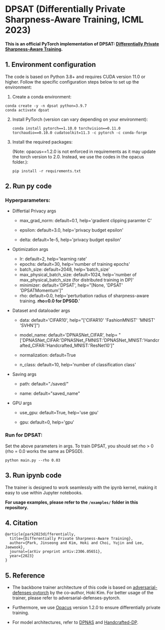 # DPSAT (Differentially Private Sharpness-Aware Training, ICML 2023)

**This is an official PyTorch implementation of DPSAT: [Differentially Private Sharpness-Aware Training](https://arxiv.org/abs/2306.05651).**


## 1. Environment configuration

The code is based on Python 3.8+ and requires CUDA version 11.0 or higher. Follow the specific configuration steps below to set up the environment: 

1.  Create a conda environment:
   
   ```shell
   conda create -y -n dpsat python=3.9.7
   conda activate dpsat
   ```

2. Install PyTorch (version can vary depending on your environment):
   
   ```shell
   conda install pytorch==1.10.0 torchvision==0.11.0 torchaudio==0.10.0 cudatoolkit=11.3 -c pytorch -c conda-forge
   ```

3. Install the required packages:
   
   (Note: opacus==1.2.0 is not enforced in requirements as it may update the torch version to 2.0. Instead, we use the codes in the opacus folder.):
   
   ```shell
   pip install -r requirements.txt
   ```
## 2. Run py code

### Hyperparameters:

- Differtial Privacy args

  - max_grad_norm: default=0.1, help='gradient clipping paramter C'

  - epsilon: default=3.0, help='privacy budget epsilon'

  - delta: default=1e-5, help='privacy budget epsilon'

- Optimization args

  - lr: default=2, help='learning rate'
  - epochs: default=30, help='number of training epochs'
  - batch_size: default=2048, help='batch_size'
  - max_physical_batch_size: default=1024, 
    help='number of max_physical_batch_size (for distributed training in DP)'
  - minimizer: default='DPSAT',  help="[None, 'DPSAT' 'DPSATMomentum']"
  - rho: default=0.0, help='perturbation radius of sharpness-aware training. **rho=0.0 for DPSGD**.'
  
- Dataset and dataloader args

  - data: default='CIFAR10', help="['CIFAR10' 'FashionMNIST' 'MNIST' 'SVHN']")

  - model_name: default='DPNASNet_CIFAR', 
    help= "['DPNASNet_CIFAR:'DPNASNet_FMNIST:'DPNASNet_MNIST:'Handcrafted_CIFAR:'Handcrafted_MNIST:'ResNet10']"

  - normalization: default=True
  - n_class: default=10, help='number of classification class'

- Saving args

  - path: default="./saved/"

  - name: default="saved_name"

- GPU args

  - use_gpu: default=True, help='use gpu'

  - gpu: default=0, help='gpu'

### Run for DPSAT:

Set the above parameters in args. To train DPSAT, you should set rho > 0 (rho = 0.0 works the same as DPSGD). 

```shell
python main.py --rho 0.03
```

## 3. Run ipynb code
The trainer is designed to work seamlessly with the ipynb kernel, making it easy to use within Jupyter notebooks. 

**For usage examples, please refer to the `/examples/` folder in this repository.**


## 4. Citation
```
@article{park2023differentially,
  title={Differentially Private Sharpness-Aware Training},
  author={Park, Jinseong and Kim, Hoki and Choi, Yujin and Lee, Jaewook},
  journal={arXiv preprint arXiv:2306.05651},
  year={2023}
}
```

## 5. Reference

- The backbone trainer architecture of this code is based on [adversarial-defenses-pytorch](https://github.com/Harry24k/adversarial-defenses-pytorch) by the co-author, Hoki Kim. For better usage of the trainer, please refer to adversarial-defenses-pytorch.

- Furthermore, we use [Opacus](https://github.com/pytorch/opacus) version 1.2.0 to ensure differentially private training.
- For model architectures, refer to [DPNAS](https://github.com/TheSunWillRise/DPNAS) and [Handcrafted-DP](https://github.com/ftramer/Handcrafted-DP).